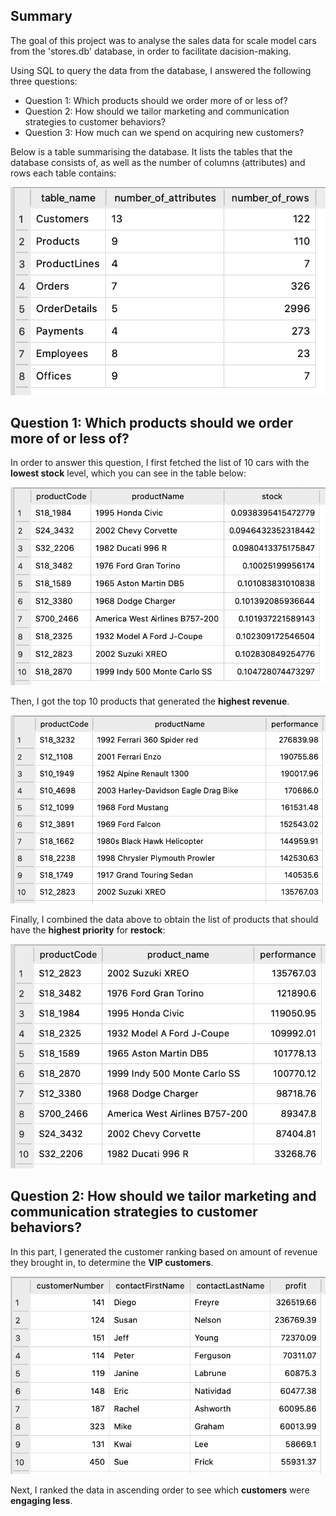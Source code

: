 ## Summary
The goal of this project was to analyse the sales data for scale model cars from the 'stores.db' database, in order to facilitate dacision-making.

Using SQL to query the data from the database, I answered the following three questions:

* Question 1: Which products should we order more of or less of?
* Question 2: How should we tailor marketing and communication strategies to customer behaviors?
* Question 3: How much can we spend on acquiring new customers?

Below is a table summarising the database. It lists the tables that the database consists of, as well as the number of columns (attributes) and rows each table contains:

![table directory](https://github.com/yuliana-7/Portfolio/blob/main/SQL/Project-1/Screenshots/tables.png)

## Question 1: Which products should we order more of or less of?

In order to answer this question, I first fetched the list of 10 cars with the **lowest stock** level, which you can see in the table below:

![low stock cars](https://github.com/yuliana-7/Portfolio/blob/main/SQL/Project-1/Screenshots/low-stock.png)

Then, I got the top 10 products that generated the **highest revenue**.

![high revenue cars](https://github.com/yuliana-7/Portfolio/blob/main/SQL/Project-1/Screenshots/high-performance.png)

Finally, I combined the data above to obtain the list of products that should have the **highest priority** for **restock**:

![restock priority](https://github.com/yuliana-7/Portfolio/blob/main/SQL/Project-1/Screenshots/restock-priority.png)

## Question 2: How should we tailor marketing and communication strategies to customer behaviors?

In this part, I generated the customer ranking based on amount of revenue they brought in, to determine the **VIP customers**.

![VIP customers](https://github.com/yuliana-7/Portfolio/blob/main/SQL/Project-1/Screenshots/VIP-customers.png)

Next, I ranked the data in ascending order to see which **customers** were **engaging less**.
